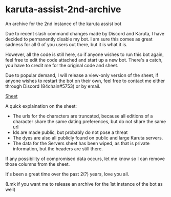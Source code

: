 # karuta-assist-2nd-archive
An archive for the 2nd instance of the karuta assist bot


Due to recent slash command changes made by Discord and Karuta, I have decided to permanently disable my bot.
I am sure this comes as great sadness for all 0 of you users out there, but it is what it is.

However, all the code is still here, so if anyone wishes to run this bot again, feel free to edit the code attached and start up a new bot.
There's a catch, you have to credit me for the original code and sheet.

Due to popular demand, I will release a view-only version of the sheet, if anyone wishes to restart the bot on their own, feel free to contact me either through Discord (84chain#5753) or by email.

[Sheet](https://docs.google.com/spreadsheets/d/1RXlctktCfqP7NF5kvj4sP2OwIx2MhkyK6phJLQf_j_U/edit?usp=sharing)

A quick explaination on the sheet:
- The urls for the characters are truncated, because all editions of a character share the same dating preferences, but do not share the same url
- Ids are made public, but probably do not pose a threat
- The dyes are also all publicly found on public and large Karuta servers.
- The data for the Servers sheet has been wiped, as that is private information, but the headers are still there.

If any possibility of compromised data occurs, let me know so I can remove those columns from the sheet.

It's been a great time over the past 2(?) years, love you all.

(Lmk if you want me to release an archive for the 1st instance of the bot as well)
